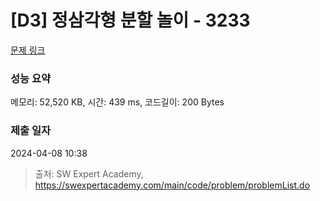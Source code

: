 # [D3] 정삼각형 분할 놀이 - 3233 

[문제 링크](https://swexpertacademy.com/main/code/problem/problemDetail.do?contestProbId=AWAe5G8afT0DFAUw) 

### 성능 요약

메모리: 52,520 KB, 시간: 439 ms, 코드길이: 200 Bytes

### 제출 일자

2024-04-08 10:38



> 출처: SW Expert Academy, https://swexpertacademy.com/main/code/problem/problemList.do
